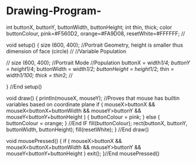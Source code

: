 # Drawing-Program-

int buttonX, buttonY, buttonWidth, buttonHeight;
 int thin, thick;
color buttonColour, pink=#F560D2, orange=#FA9D08, resetWhite=#FFFFFF;
//

 void setup() {
  size (600, 400);
  //Portrait Geometry, height is smaller thus dimension of face (circle)
  //
  //Variable Population

  //
  size (600, 400); //Portrait Mode
  //Population
  buttonX = width*1/4;
  buttonY = height*1/4;
  buttonWidth = width*1/2;
  buttonHeight = height*1/2;
  thin = width*1/100;
thick = thin*2;
  //

} //End setup()

 void draw() {
 println(mouseX, mouseY); //Proves that mouse has builtin variables based on coordinate plane
  if ( mouseX>buttonX && mouseX<buttonX+buttonWidth && mouseY>buttonY && mouseY<buttonY+buttonHeight ) {
    buttonColour = pink;
  } else {
    buttonColour = orange;
  } //End IF
  fill(buttonColour);
  rect(buttonX, buttonY, buttonWidth, buttonHeight);
  fill(resetWhite);
} //End draw()

void mousePressed() {
  if ( mouseX>buttonX && mouseX<buttonX+buttonWidth && mouseY>buttonY && mouseY<buttonY+buttonHeight ) exit();
}//End mousePressed()
